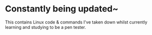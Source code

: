# Constantly being updated~

This contains Linux code & commands I've taken down whilst currently learning and studying to be a pen tester.



